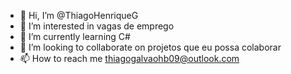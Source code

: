 - 👋 Hi, I’m @ThiagoHenriqueG
- 👀 I’m interested in  vagas de emprego
- 🌱 I’m currently learning C#
- 💞️ I’m looking to collaborate on projetos que eu possa colaborar
- 📫 How to reach me thiagogalvaohb09@outlook.com

<!---
ThiagoHenriqueG/ThiagoHenriqueG is a ✨ special ✨ repository because its `README.md` (this file) appears on your GitHub profile.
You can click the Preview link to take a look at your changes.
--->
